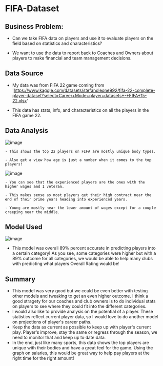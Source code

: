# FIFA-Dataset

## Business Problem:
  - Can we take FIFA data on players and use it to evaluate players on the field based on statistics and characteristics?

  - We want to use the data to report back to Coaches and Owners about players to make financial and team management decisions. 

## Data Source
  - My data was from FIFA 22 game coming from 'https://www.kaggle.com/datasets/stefanoleone992/fifa-22-complete-player-dataset?select=Career+Mode+player+datasets+-+FIFA+15-22.xlsx'

  - This data has stats, info, and characteristics on all the players in the FIFA game 22.


## Data Analysis

  ![image](https://user-images.githubusercontent.com/123753784/232584217-396a4478-0fbc-462b-b5f0-69a76f23f858.png)

    - This shows the top 22 players on FIFA are mostly unique body types.

    - Also get a view how age is just a number when it comes to the top players!

  ![image](https://user-images.githubusercontent.com/123753784/232584498-2f19079d-216b-4a4f-95e9-e189bef82193.png)
  
    - You can see that the experienced players are the ones with the higher wages and 1 veteran. 

    - This makes sense as most players get their high contract near the end of their prime years heading into experienced years.
 
    - Young are mostly near the lower amount of wages except for a couple creeping near the middle.

## Model Used

  ![image](https://user-images.githubusercontent.com/123753784/232581829-c7353c9c-24d6-48a7-a8d9-f6eadd6dfe6a.png)

  - This model was overall 89% percent accurate in predicting players into a certain category! As you see, some categories were higher but with a 89% outcome for all categories, we would be able to help many clubs with predicting what players Overall Rating would be!

## Summary

  - This model was very good but we could be even better with testing other models and tweaking to get an even higher outcome. I think a good stragety for our coaches and club owners is to do individual stats on players to see where they could fit into the different categories. 
  - I would also like to provide analysis on the potential of a player. These statistics reflect current player data, so I would love to do another model on projections of player's career paths. 
  - Keep the data as current as possible to keep up with player's current play. Player's improve, stay the same or regress through the season, we need to monitor that and keep up to date data.
  - In the end, just like many sports, this data shows the top players are unique with their bodies and have a great feel for the game. Using the graph on salaries, this would be great way to help pay players at the right time for the right amount!
